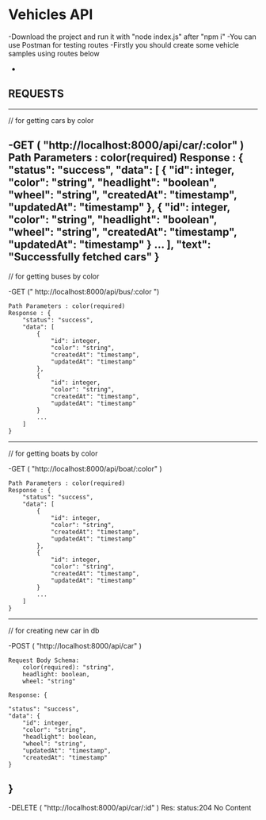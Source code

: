 # Vehicles API

-Download the project and run it with "node index.js" after "npm i"
-You can use Postman for testing routes
-Firstly you should create some vehicle samples using routes below

-




## REQUESTS
--------------------------------------------------------------
// for getting cars by color

-GET ( "http://localhost:8000/api/car/:color" )
    Path Parameters : color(required)
    Response : {
        "status": "success",
        "data": [
            {
                "id": integer,
                "color": "string",
                "headlight": "boolean",
                "wheel": "string",
                "createdAt": "timestamp",
                "updatedAt": "timestamp"
            },
            {
                "id": integer,
                "color": "string",
                "headlight": "boolean",
                "wheel": "string",
                "createdAt": "timestamp",
                "updatedAt": "timestamp"
            }
            ...
        ],
        "text": "Successfully fetched cars"
    }
--------------------------------------------------------------
// for getting buses by color

-GET (" http://localhost:8000/api/bus/:color ")

    Path Parameters : color(required)
    Response : {
        "status": "success",
        "data": [
            {
                "id": integer,
                "color": "string",
                "createdAt": "timestamp",
                "updatedAt": "timestamp"
            },
            {
                "id": integer,
                "color": "string",
                "createdAt": "timestamp",
                "updatedAt": "timestamp"
            }
            ...
        ]
    }
--------------------------------------------------------------
// for getting boats by color

-GET ( "http://localhost:8000/api/boat/:color" )

    Path Parameters : color(required)
    Response : {
        "status": "success",
        "data": [
            {
                "id": integer,
                "color": "string",
                "createdAt": "timestamp",
                "updatedAt": "timestamp"
            },
            {
                "id": integer,
                "color": "string",
                "createdAt": "timestamp",
                "updatedAt": "timestamp"
            }
            ...
        ]
    }
--------------------------------------------------------------
// for creating new car in db

-POST ( "http://localhost:8000/api/car" )

    Request Body Schema:
        color(required): "string",
        headlight: boolean,
        wheel: "string"

    Response: {

    "status": "success",
    "data": {
        "id": integer,
        "color": "string",
        "headlight": boolean,
        "wheel": "string",
        "updatedAt": "timestamp",
        "createdAt": "timestamp"
    }
}
--------------------------------------------------------------

-DELETE ( "http://localhost:8000/api/car/:id" )
    Res: status:204 No Content

